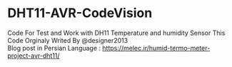 # DHT11-AVR-CodeVision
Code For Test and Work with DH11 Temperature and humidity Sensor
This Code Orginaly Writed By @designer2013  
Blog post in Persian Language : https://melec.ir/humid-termo-meter-project-avr-dht11/
